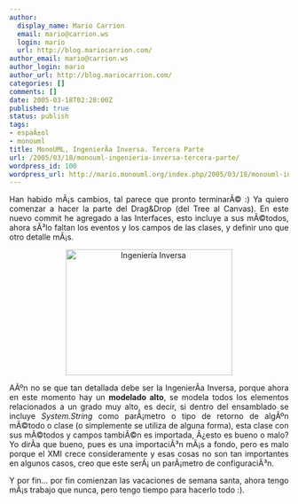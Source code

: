 ```yaml
---
author:
  display_name: Mario Carrion
  email: mario@carrion.ws
  login: mario
  url: http://blog.mariocarrion.com/
author_email: mario@carrion.ws
author_login: mario
author_url: http://blog.mariocarrion.com/
categories: []
comments: []
date: 2005-03-18T02:28:00Z
published: true
status: publish
tags:
- espaÃ±ol
- monouml
title: MonoUML, IngenierÃ­a Inversa. Tercera Parte
url: /2005/03/18/monouml-ingenieria-inversa-tercera-parte/
wordpress_id: 100
wordpress_url: http://mario.monouml.org/index.php/2005/03/18/monouml-ingenieria-inversa-tercera-parte/
---
```


<div style="clear:both;"></div>
<p align="justify">Han habido mÃ¡s cambios, tal parece que pronto terminarÃ© :) Ya quiero comenzar a hacer la parte del Drag&Drop (del Tree al Canvas). En este nuevo commit he agregado a las Interfaces, esto incluye a sus mÃ©todos, ahora sÃ³lo faltan los eventos y los campos de las clases, y definir uno que otro detalle mÃ¡s.</p>
<p align="center">
<a href="http://monouml.sourceforge.net/screenshots/reveng/0.png"><img src="http://monouml.sourceforge.net/screenshots/reveng/0.png" width="300" height="227" title="Ingenier&iacute;a Inversa" alt="Ingenier&iacute;a Inversa"/></a></p>
<p align="justify">AÃºn no se que tan detallada debe ser la IngenierÃ­a Inversa, porque ahora en este momento hay un <span style="font-weight:bold;">modelado alto</span>, se modela todos los elementos relacionados a un grado muy alto, es decir, si dentro del ensamblado se incluye <span style="font-style:italic;">System.String</span> como parÃ¡metro o tipo de retorno de algÃºn mÃ©todo o clase (o simplemente se utiliza de alguna forma), esta clase con sus mÃ©todos y campos tambiÃ©n es importada, Â¿esto es bueno o malo? Yo dirÃ­a que bueno, pues es una importaciÃ³n mÃ¡s a fondo, pero es malo porque el XMI crece consideramente y esas cosas no son tan importantes en algunos casos, creo que este serÃ¡ un parÃ¡metro de configuraciÃ³n.</p>
<p align="justify">Y por fin... por fin comienzan las vacaciones de semana santa, ahora tengo mÃ¡s trabajo que nunca, pero tengo tiempo para hacerlo todo :).</p>
<div style="clear:both; padding-bottom: 0.25em;"></div>
